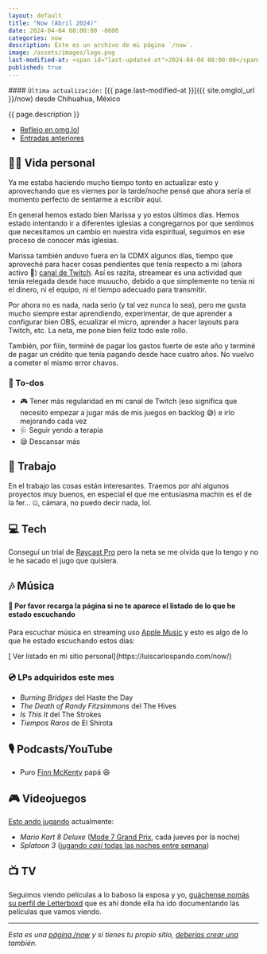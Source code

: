 ```yaml
---
layout: default
title: "Now (Abril 2024)"
date: 2024-04-04 08:00:00 -0600
categories: now
description: Este es un archivo de mi página `/now`.
image: /assets/images/logo.png
last-modified-at: <span id="last-updated-at">2024-04-04 08:00:00</span>
published: true
---
```


<div class="card last-updated my-3 text-center">
<div class="card-body rounded">
#### <code>Última actualización:</code> [{{ page.last-modified-at }}]({{ site.omglol_url }}/now) desde Chihuahua, México
</div>
</div>

<p class="text-center">{{ page.description }}</p>

<div class="text-center">
<ul class="list-inline">
<li class="list-inline-item">
<a class="btn btn-primary btn-sm" href="{{ site.omglol_url }}/now">
<i class="fa-solid fa-heart"></i> Reflejo en omg.lol
</a>
</li>
<li class="list-inline-item">
<a class="btn btn-primary btn-sm" href="{{ site.url }}/category/now/">
<i class="fa-solid fa-list-ul"></i> Entradas anteriores
</a>
</li>
</ul>
</div>

## 👦🏻 Vida personal
Ya me estaba haciendo mucho tiempo tonto en actualizar esto y aprovechando que es viernes por la tarde/noche pensé que ahora sería el momento perfecto de sentarme a escribir aquí.

En general hemos estado bien Marissa y yo estos últimos días. Hemos estado intentando ir a diferentes iglesias a congregarnos por que sentimos que necesitamos un cambio en nuestra vida espiritual, seguimos en ese proceso de conocer más iglesias.

Marissa también anduvo fuera en la CDMX algunos días, tiempo que aproveché para hacer cosas pendientes que tenía respecto a mi (ahora activo 🥳) [canal de Twitch](https://mijo.url.lol/twitch). Así es razita, streamear es una actividad que tenía relegada desde hace muuucho, debido a que simplemente no tenía ni el dinero, ni el equipo, ni el tiempo adecuado para transmitir.

Por ahora no es nada, nada serio (y tal vez nunca lo sea), pero me gusta mucho siempre estar aprendiendo, experimentar, de que aprender a configurar bien OBS, ecualizar el micro, aprender a hacer layouts para Twitch, etc. La neta, me pone bien feliz todo este rollo.

También, por fiiin, terminé de pagar los gastos fuerte de este año y terminé de pagar un crédito que tenía pagando desde hace cuatro años. No vuelvo a cometer el mismo error chavos.

### 📝 To-dos
- 🎮 Tener más regularidad en mi canal de Twitch (eso significa que necesito empezar a jugar más de mis juegos en backlog 😅) e irlo mejorando cada vez
- 🩺 Seguir yendo a terapia
- 😪 Descansar más

## 💼 Trabajo
En el trabajo las cosas están interesantes. Traemos por ahí algunos proyectos muy buenos, en especial el que me entusiasma machín es el de la fer... 🤐, cámara, no puedo decir nada, lol.

## 💻 Tech
Conseguí un trial de [Raycast Pro](https://www.raycast.com/pro) pero la neta se me olvida que lo tengo y no le he sacado el jugo que quisiera.

## 🎶 Música
#### 🔄 Por favor recarga la página si no te aparece el listado de lo que he estado escuchando
Para escuchar música en streaming uso [Apple Music](https://music.apple.com/profile/luiscarlospando) y esto es algo de lo que he estado escuchando estos días:

<ul id="lastfm-top-artists"></ul>

<span class="omg-lol-now-page-element">
[<i class="fa-solid fa-up-right-from-square"></i> Ver listado en mi sitio personal](https://luiscarlospando.com/now/)
</span>

### 💿 LPs adquiridos este mes
- *Burning Bridges* del Haste the Day
- *The Death of Randy Fitzsimmons* del The Hives
- *Is This It* del The Strokes
- *Tiempos Raros* de El Shirota

## 🎙 Podcasts/YouTube
- Puro [Finn McKenty](https://www.youtube.com/@FinnMckentyPRMBA) papá 😆

## 🎮 Videojuegos
[Esto ando jugando](https://luiscarlospando.com/games) actualmente:

- *Mario Kart 8 Deluxe* ([Mode 7 Grand Prix](https://luiscarlospando.com/games/mario-kart/), cada jueves por la noche)
- *Splatoon 3* ([jugando *casi* todas las noches entre semana](https://luiscarlospando.com/games/splatoon/))

## 📺 TV
Seguimos viendo películas a lo baboso la esposa y yo, [guáchense nomás su perfil de Letterboxd](https://letterboxd.com/primitivegirl/films/diary/) que es ahí donde ella ha ido documentando las películas que vamos viendo.

---

*Esta es una [página /now](https://nownownow.com/about) y si tienes tu propio sitio, [deberías crear una](https://nownownow.com/about) también.*
